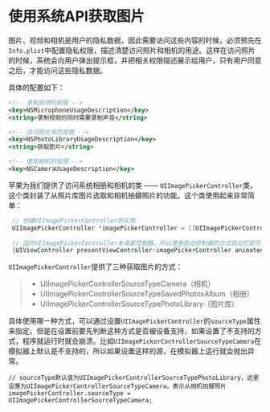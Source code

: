 # 使用系统API获取图片

图片、视频和相机是用户的隐私数据，因此需要访问这些内容的时候，必须预先在`Info.plist`中配置隐私权限，描述清楚访问照片和相机的用途。这样在访问照片的时候，系统会向用户弹出提示框，并把相关权限描述展示给用户，只有用户同意之后，才能访问这些隐私数据。

具体的配置如下：

```xml
<!-- 录制音频的权限 -->
<key>NSMicrophoneUsageDescription</key>
<string>录制视频的同时需要录制声音</string>

<!-- 访问照片库的权限 -->
<key>NSPhotoLibraryUsageDescription</key>
<string>获取图片</string>

<!-- 使用相机的权限 -->
<key>NSCameraUsageDescription</key>
```

苹果为我们提供了访问系统相册和相机的类 —— `UIImagePickerController`类，这个类封装了从照片库图片选取和相机拍摄照片的功能。这个类使用起来非常简单：

```objective-c
 // 创建UIImagePickerController的实例
 UIImagePickerController *imagePickerController = [[UIImagePickerController alloc] init];
 
 // 因为UIImagePickerController本身是控制器，所以使用启动控制器的方式启动它即可
 [UIViewController presentViewController:imagePickerController animated:YES completion:nil];
```
`UIImagePickerController`提供了三种获取图片的方式：
> * UIImagePickerControllerSourceTypeCamera（相机）
> * UIImagePickerControllerSourceTypeSavedPhotosAlbum（相册）
> * UIImagePickerControllerSourceTypePhotoLibrary（图片库）

具体使用哪一种方式，可以通过设置`UIImagePickerController`的`sourceType`属性来指定。但是在设置前要先判断这种方式是否被设备支持，如果设置了不支持的方式，程序就运行时就会崩溃。比如`UIImagePickerControllerSourceTypeCamera`在模拟器上默认是不支持的，所以如果设置这样的源，在模拟器上运行就会抛出异常。


```
// sourceType默认值为UIImagePickerControllerSourceTypePhotoLibrary，这里设置为UIImagePickerControllerSourceTypeCamera，表示从相机拍摄照片
imagePickerController.sourceType = UIImagePickerControllerSourceTypeCamera;
```







